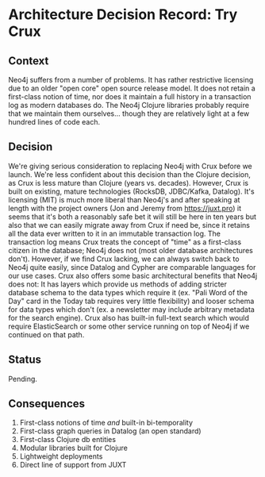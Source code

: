 # Architecture Decision Record: Try Crux

## Context

Neo4j suffers from a number of problems. It has rather restrictive licensing due to an older "open core" open source release model. It does not retain a first-class notion of time, nor does it maintain a full history in a transaction log as modern databases do. The Neo4j Clojure libraries probably require that we maintain them ourselves... though they are relatively light at a few hundred lines of code each.

## Decision

We're  giving serious consideration to replacing Neo4j with Crux before we launch. We're less confident about this decision than the Clojure decision, as Crux is less mature than Clojure (years vs. decades). However, Crux is built on existing, mature technologies (RocksDB, JDBC/Kafka, Datalog). It's licensing (MIT) is much more liberal than Neo4j's and after speaking at length with the project owners (Jon and Jeremy from https://juxt.pro) it seems that it's both a reasonably safe bet it will still be here in ten years but also that we can easily migrate away from Crux if need be, since it retains all the data ever written to it in an immutable transaction log. The transaction log means Crux treats the concept of "time" as a first-class citizen in the database; Neo4j does not (most older database architectures don't). However, if we find Crux lacking, we can always switch back to Neo4j quite easily, since Datalog and Cypher are comparable languages for our use cases. Crux also offers some basic architectural benefits that Neo4j does not: It has layers which provide us methods of adding stricter database schema to the data types which require it (ex. "Pali Word of the Day" card in the Today tab requires very little flexibility) and looser schema for data types which don't (ex. a newsletter may include arbitrary metadata for the search engine). Crux also has built-in full-text search which would require ElasticSearch or some other service running on top of Neo4j if we continued on that path.

## Status

Pending.

## Consequences

1. First-class notions of time _and_ built-in bi-temporality
2. First-class graph queries in Datalog (an open standard)
3. First-class Clojure db entities
4. Modular libraries built for Clojure
5. Lightweight deployments
6. Direct line of support from JUXT
